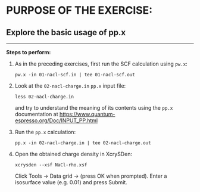 # PURPOSE OF THE EXERCISE: 
## Explore the basic usage of pp.x
-------------------------------------------------------

**Steps to perform:**

1. As in the preceding exercises, first run the SCF calculation using `pw.x`:

       pw.x -in 01-nacl-scf.in | tee 01-nacl-scf.out


2. Look at the `02-nacl-charge.in` `pp.x` input file:

       less 02-nacl-charge.in

   and try to understand the meaning of its contents using the `pp.x` documentation at
   https://www.quantum-espresso.org/Doc/INPUT_PP.html


3. Run the `pp.x` calculation:

       pp.x -in 02-nacl-charge.in | tee 02-nacl-charge.out


3. Open the obtained charge density in XcrySDen:

       xcrysden --xsf NaCl-rho.xsf

   Click Tools -> Data grid -> (press OK when prompted).
   Enter a isosurface value (e.g. 0.01) and press Submit.
